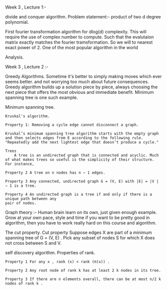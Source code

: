 Week 3 , Lecture 1:-

divide and conquer algorithm.
Problem statement:- product of two d degree polynomial.

First fourier transformation algorithm for dlog(d) complexity.
This will require the use of complex number to compute.
Such that the evalutaion matrix exactly matches the fourier tramsformation.
So we will to nearest exact power of 2.
One of the most popular algorithm in the world

Analysis.

Week 3 , Lecture 2 :-

Greedy Algorithms.
    Sometime it's better to simply making moves which ever seems better. and not worrying too much about future consequences.
    Greedy algorithm builds up a solution piece by piece, always choosing the next piece that offers the most obvious and immediate benefit.
    Minimum spanning tree is one such example.

Minimum spanning tree.

    Kruskal's algorithm.

    Property 1: Removing a cycle edge cannot disconnect a graph.
    
    Kruskal’s minimum spanning tree algorithm starts with the empty graph and then selects edges from E according to the following rule.
    "Repeatedly add the next lightest edge that doesn’t produce a cycle."

    Trees
        A tree is an undirected graph that is connected and acyclic. Much of what makes trees so useful is the simplicity of their structure. For instance,
    
    Property 2 A tree on n nodes has n − 1 edges.

    Property 3 Any connected, undirected graph G = (V, E) with |E| = |V | − 1 is a tree.

    Property 4 An undirected graph is a tree if and only if there is a unique path between any
    pair of nodes.  

Graph theory :-
    Human brain learn on its own, just given enough example.
    Grow at your own pace, style and time
    if you want to be pretty good in algorithm, then you have to work really hard on this course and algorithm.

The cut property.
    Cut property Suppose edges X are part of a minimum spanning tree of G = (V, E) . Pick any
    subset of nodes S for which X does not cross between S and V.

self discovery algorithm.
Properties of rank.

    Property 1 For any x , rank (x) < rank (π(x)) .

    Property 2 Any root node of rank k has at least 2 k nodes in its tree.

    Property 3 If there are n elements overall, there can be at most n/2 k nodes of rank k .

